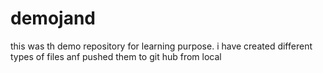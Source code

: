 # demojand
this was th demo repository for learning purpose.
i have created different types of files anf pushed them to git hub from local

